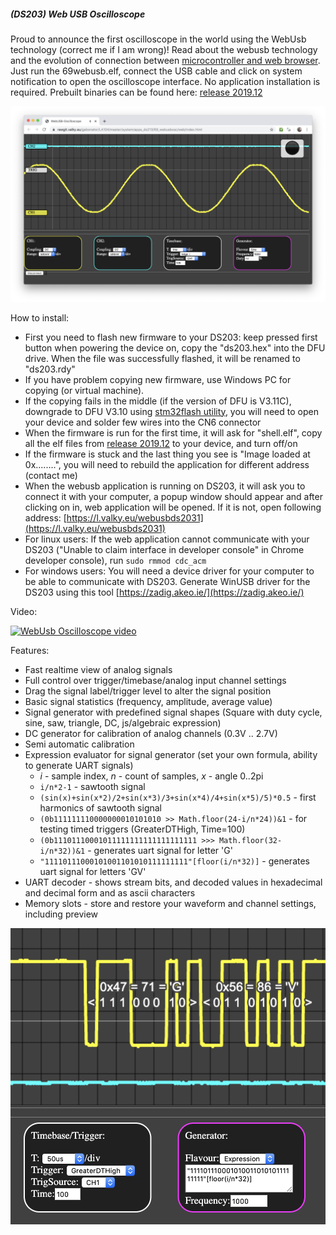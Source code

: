 ##### (DS203) Web USB Oscilloscope

Proud to announce the first oscilloscope in the world using the WebUsb technology (correct me if I am wrong)! Read about the webusb technology and the evolution of connection between [microcontroller and web browser](https://github.com/gabonator/Education/blob/master/2019/WebUsb/readme.md). Just run the 69webusb.elf, connect the USB cable and click on system notification to open the oscilloscope interface. No application installation is required. Prebuilt binaries can be found here: [release 2019.12](https://github.com/gabonator/LA104/releases/tag/2019.12)

![WebUsb oscilloscope](resources/imgWebusb.png)

How to install:

  - First you need to flash new firmware to your DS203: keep pressed first button when powering the device on, copy the "ds203.hex" into the DFU drive. When the file was successfully flashed, it will be renamed to "ds203.rdy"
  - If you have problem copying new firmware, use Windows PC for copying (or virtual machine).
  - If the copying fails in the middle (if the version of DFU is V3.11C), downgrade to DFU V3.10 using [stm32flash utility](tools/stm32flash), you will need to open your device and solder few wires into the CN6 connector
  - When the firmware is run for the first time, it will ask for "shell.elf", copy all the elf files from [release 2019.12](https://github.com/gabonator/LA104/releases/tag/2019.12) to your device, and turn off/on
  - If the firmware is stuck and the last thing you see is "Image loaded at 0x........", you will need to rebuild the application for different address (contact me)
  - When the webusb application is running on DS203, it will ask you to connect it with your computer, a popup window should appear and after clicking on in, web application will be opened. If it is not, open following address: [https://l.valky.eu/webusbds2031](https://l.valky.eu/webusbds2031)
  - For linux users: If the web application cannot communicate with your DS203 ("Unable to claim interface in developer console" in Chrome developer console), run `sudo rmmod cdc_acm`
  - For windows users: You will need a device driver for your computer to be able to communicate with DS203. Generate WinUSB driver for the DS203 using this tool [https://zadig.akeo.ie/](https://zadig.akeo.ie/)

Video:

[![WebUsb Oscilloscope video](https://img.youtube.com/vi/aghTg4Pggv4/0.jpg)](https://www.youtube.com/watch?v=aghTg4Pggv4 "WebUsb Oscilloscope")

Features:

  - Fast realtime view of analog signals
  - Full control over trigger/timebase/analog input channel settings
  - Drag the signal label/trigger level to alter the signal position
  - Basic signal statistics (frequency, amplitude, average value)
  - Signal generator with predefined signal shapes (Square with duty cycle, sine, saw, triangle, DC, js/algebraic expression)
  - DC generator for calibration of analog channels (0.3V .. 2.7V)
  - Semi automatic calibration
  - Expression evaluator for signal generator (set your own formula, ability to generate UART signals)
    - *i* - sample index, *n* - count of samples, *x* - angle 0..2pi
    - `i/n*2-1` - sawtooth signal
    - `(sin(x)+sin(x*2)/2+sin(x*3)/3+sin(x*4)/4+sin(x*5)/5)*0.5` - first harmonics of sawtooth signal 
    - `(0b111111110000000010101010 >> Math.floor(24-i/n*24))&1` - for testing timed triggers (GreaterDTHigh, Time=100)
    - `(0b11101110001011111111111111111111 >>> Math.floor(32-i/n*32))&1` - generates uart signal for letter 'G'
    - `"11110111000101001101010111111111"[floor(i/n*32)]` - generates uart signal for letters 'GV'
  - UART decoder - shows stream bits, and decoded values in hexadecimal and decimal form and as ascii characters
  - Memory slots - store and restore your waveform and channel settings, including preview

![WebUsb oscilloscope](resources/imgWebusb2.png)
